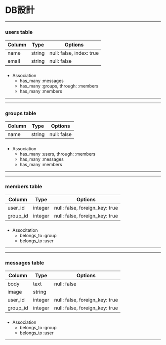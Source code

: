 # DB設計

***
### users table
|Column|Type|Options|
|----|----|----|
|name|string|null: false, index: true|
|email|string|null: false|
###
 * Association
    * has_many :messages 
    * has_many :groups, through: :members 
    * has_many :members
***

***

### groups table
|Column|Type|Options|
|----|----|----|
|name	|string|null: false|
###
 * Association
    * has_many :users, through: :members 
    * has_many :messages 
    * has_many :members
***

***
### members table
|Column|Type|Options|
|----|----|----|
|user_id|integer|null: false, foreign_key: true|
|group_id|integer|null: false, foreign_key: true|
###

 * Associtation
    * belongs_to :group
    * belongs_to :user
***

***
### messages table
|Column	|Type|Options|
|----|----|----|
|body|text|null: false|
|image|string|	
|user_id|integer|null: false, foreign_key: true|
|group_id|integer|null: false, foreign_key: true|
###
 * Association
    * belongs_to :group 
    * belongs_to :user
***
